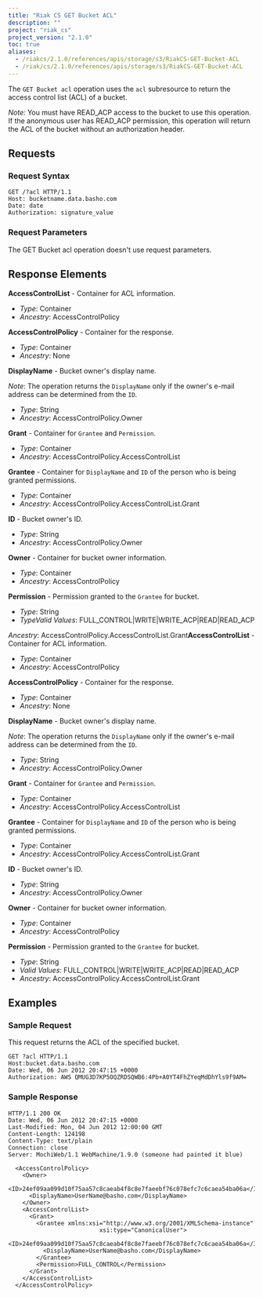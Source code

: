```yaml
---
title: "Riak CS GET Bucket ACL"
description: ""
project: "riak_cs"
project_version: "2.1.0"
toc: true
aliases:
  - /riakcs/2.1.0/references/apis/storage/s3/RiakCS-GET-Bucket-ACL
  - /riak/cs/2.1.0/references/apis/storage/s3/RiakCS-GET-Bucket-ACL
---
```


The `GET Bucket acl` operation uses the `acl` subresource to return the access control list (ACL) of a bucket.

*Note:* You must have READ_ACP access to the bucket to use this operation. If the anonymous user has READ_ACP permission, this operation will return the ACL of the bucket without an authorization header.

## Requests

### Request Syntax

```
GET /?acl HTTP/1.1
Host: bucketname.data.basho.com
Date: date
Authorization: signature_value
```

### Request Parameters

The GET Bucket acl operation doesn't use request parameters.

## Response Elements

**AccessControlList** - Container for ACL information.

* *Type*: Container
* *Ancestry*: AccessControlPolicy

**AccessControlPolicy** - Container for the response.

* *Type*: Container
* *Ancestry*: None

**DisplayName** - Bucket owner's display name.

*Note*: The operation returns the `DisplayName` only if the owner's e-mail address can be determined from the `ID`.

* *Type*: String
* *Ancestry*: AccessControlPolicy.Owner

**Grant** - Container for `Grantee` and `Permission`.

* *Type*: Container
* *Ancestry*: AccessControlPolicy.AccessControlList

**Grantee** - Container for `DisplayName` and `ID` of the person who is being granted permissions.

* *Type*: Container
* *Ancestry*: AccessControlPolicy.AccessControlList.Grant

**ID** - Bucket owner's ID.

* *Type*: String
* *Ancestry*: AccessControlPolicy.Owner

**Owner** - Container for bucket owner information.

* *Type*: Container
* *Ancestry*: AccessControlPolicy

**Permission** - Permission granted to the `Grantee` for bucket.

* *Type*: String
* *TypeValid Values*: FULL_CONTROL|WRITE|WRITE_ACP|READ|READ_ACP

*Ancestry*: AccessControlPolicy.AccessControlList.Grant**AccessControlList** - Container for ACL information.

* *Type*: Container
* *Ancestry*: AccessControlPolicy

**AccessControlPolicy** - Container for the response.

* *Type*: Container
* *Ancestry*: None

**DisplayName** - Bucket owner's display name.

*Note*: The operation returns the `DisplayName` only if the owner's e-mail address can be determined from the `ID`.

* *Type*: String
* *Ancestry*: AccessControlPolicy.Owner

**Grant** - Container for `Grantee` and `Permission`.

* *Type*: Container
* *Ancestry*: AccessControlPolicy.AccessControlList

**Grantee** - Container for `DisplayName` and `ID` of the person who is being granted permissions.


* *Type*: Container
* *Ancestry*: AccessControlPolicy.AccessControlList.Grant

**ID** - Bucket owner's ID.


* *Type*: String
* *Ancestry*: AccessControlPolicy.Owner

**Owner** - Container for bucket owner information.


* *Type*: Container
* *Ancestry*: AccessControlPolicy

**Permission** - Permission granted to the `Grantee` for bucket.


* *Type*: String
* *Valid Values*: FULL_CONTROL|WRITE|WRITE_ACP|READ|READ_ACP
* *Ancestry*: AccessControlPolicy.AccessControlList.Grant

## Examples

### Sample Request

This request returns the ACL of the specified bucket.

```
GET ?acl HTTP/1.1
Host:bucket.data.basho.com
Date: Wed, 06 Jun 2012 20:47:15 +0000
Authorization: AWS QMUG3D7KP5OQZRDSQWB6:4Pb+A0YT4FhZYeqMdDhYls9f9AM=
```

### Sample Response

```
HTTP/1.1 200 OK
Date: Wed, 06 Jun 2012 20:47:15 +0000
Last-Modified: Mon, 04 Jun 2012 12:00:00 GMT
Content-Length: 124198
Content-Type: text/plain
Connection: close
Server: MochiWeb/1.1 WebMachine/1.9.0 (someone had painted it blue)

  <AccessControlPolicy>
    <Owner>
      <ID>24ef09aa099d10f75aa57c8caeab4f8c8e7faeebf76c078efc7c6caea54ba06a</ID>
      <DisplayName>UserName@basho.com</DisplayName>
    </Owner>
    <AccessControlList>
      <Grant>
        <Grantee xmlns:xsi="http://www.w3.org/2001/XMLSchema-instance"
                          xsi:type="CanonicalUser">
          <ID>24ef09aa099d10f75aa57c8caeab4f8c8e7faeebf76c078efc7c6caea54ba06a</ID>
          <DisplayName>UserName@basho.com</DisplayName>
        </Grantee>
        <Permission>FULL_CONTROL</Permission>
      </Grant>
    </AccessControlList>
  </AccessControlPolicy>
```
